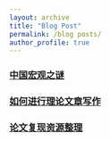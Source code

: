 ```yaml
---
layout: archive
title: "Blog Post"
permalink: /blog posts/
author_profile: true
---
```


### [中国宏观之谜](https://www.jianguoyun.com/p/DYbdIIAQjtiKCRje5vQEIAA)
### [如何进行理论文章写作](https://www.jianguoyun.com/p/DS5uhIYQjtiKCRjO6vQEIAA)
### [论文复现资源整理](https://www.jianguoyun.com/p/DfaNG60QjtiKCRjX6vQEIAA)